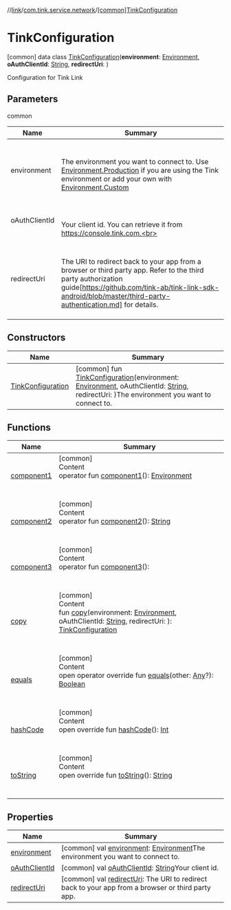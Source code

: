 //[link](../../index.md)/[com.tink.service.network](../index.md)/[[common]TinkConfiguration](index.md)



# TinkConfiguration  
 [common] data class [TinkConfiguration](index.md)(**environment**: [Environment](../[common]-environment/index.md), **oAuthClientId**: [String](https://kotlinlang.org/api/latest/jvm/stdlib/kotlin/-string/index.html), **redirectUri**: <ERROR CLASS>)

Configuration for Tink Link

   


## Parameters  
  
common  
  
|  Name|  Summary| 
|---|---|
| <a name="com.tink.service.network/TinkConfiguration///PointingToDeclaration/"></a>environment| <a name="com.tink.service.network/TinkConfiguration///PointingToDeclaration/"></a><br><br>The environment you want to connect to. Use [Environment.Production](../[common]-environment/-production/index.md) if you are using the Tink environment or add your own with [Environment.Custom](../[common]-environment/-custom/index.md)<br><br>
| <a name="com.tink.service.network/TinkConfiguration///PointingToDeclaration/"></a>oAuthClientId| <a name="com.tink.service.network/TinkConfiguration///PointingToDeclaration/"></a><br><br>Your client id. You can retrieve it from https://console.tink.com.<br><br>
| <a name="com.tink.service.network/TinkConfiguration///PointingToDeclaration/"></a>redirectUri| <a name="com.tink.service.network/TinkConfiguration///PointingToDeclaration/"></a><br><br>The URI to redirect back to your app from a browser or third party app. Refer to the third party authorization guide[https://github.com/tink-ab/tink-link-sdk-android/blob/master/third-party-authentication.md] for details.<br><br>
  


## Constructors  
  
|  Name|  Summary| 
|---|---|
| <a name="com.tink.service.network/TinkConfiguration/TinkConfiguration/#com.tink.service.network.Environment#kotlin.String#/PointingToDeclaration/"></a>[TinkConfiguration](-tink-configuration.md)| <a name="com.tink.service.network/TinkConfiguration/TinkConfiguration/#com.tink.service.network.Environment#kotlin.String#/PointingToDeclaration/"></a> [common] fun [TinkConfiguration](-tink-configuration.md)(environment: [Environment](../[common]-environment/index.md), oAuthClientId: [String](https://kotlinlang.org/api/latest/jvm/stdlib/kotlin/-string/index.html), redirectUri: <ERROR CLASS>)The environment you want to connect to.   <br>


## Functions  
  
|  Name|  Summary| 
|---|---|
| <a name="com.tink.service.network/TinkConfiguration/component1/#/PointingToDeclaration/"></a>[component1](component1.md)| <a name="com.tink.service.network/TinkConfiguration/component1/#/PointingToDeclaration/"></a>[common]  <br>Content  <br>operator fun [component1](component1.md)(): [Environment](../[common]-environment/index.md)  <br><br><br>
| <a name="com.tink.service.network/TinkConfiguration/component2/#/PointingToDeclaration/"></a>[component2](component2.md)| <a name="com.tink.service.network/TinkConfiguration/component2/#/PointingToDeclaration/"></a>[common]  <br>Content  <br>operator fun [component2](component2.md)(): [String](https://kotlinlang.org/api/latest/jvm/stdlib/kotlin/-string/index.html)  <br><br><br>
| <a name="com.tink.service.network/TinkConfiguration/component3/#/PointingToDeclaration/"></a>[component3](component3.md)| <a name="com.tink.service.network/TinkConfiguration/component3/#/PointingToDeclaration/"></a>[common]  <br>Content  <br>operator fun [component3](component3.md)(): <ERROR CLASS>  <br><br><br>
| <a name="com.tink.service.network/TinkConfiguration/copy/#com.tink.service.network.Environment#kotlin.String#/PointingToDeclaration/"></a>[copy](copy.md)| <a name="com.tink.service.network/TinkConfiguration/copy/#com.tink.service.network.Environment#kotlin.String#/PointingToDeclaration/"></a>[common]  <br>Content  <br>fun [copy](copy.md)(environment: [Environment](../[common]-environment/index.md), oAuthClientId: [String](https://kotlinlang.org/api/latest/jvm/stdlib/kotlin/-string/index.html), redirectUri: <ERROR CLASS>): [TinkConfiguration](index.md)  <br><br><br>
| <a name="kotlin/Any/equals/#kotlin.Any?/PointingToDeclaration/"></a>[equals](../../com.tink.service.user/[common]-user-profile-service-impl/index.md#%5Bkotlin%2FAny%2Fequals%2F%23kotlin.Any%3F%2FPointingToDeclaration%2F%5D%2FFunctions%2F1135467963)| <a name="kotlin/Any/equals/#kotlin.Any?/PointingToDeclaration/"></a>[common]  <br>Content  <br>open operator override fun [equals](../../com.tink.service.user/[common]-user-profile-service-impl/index.md#%5Bkotlin%2FAny%2Fequals%2F%23kotlin.Any%3F%2FPointingToDeclaration%2F%5D%2FFunctions%2F1135467963)(other: [Any](https://kotlinlang.org/api/latest/jvm/stdlib/kotlin/-any/index.html)?): [Boolean](https://kotlinlang.org/api/latest/jvm/stdlib/kotlin/-boolean/index.html)  <br><br><br>
| <a name="kotlin/Any/hashCode/#/PointingToDeclaration/"></a>[hashCode](../../com.tink.service.user/[common]-user-profile-service-impl/index.md#%5Bkotlin%2FAny%2FhashCode%2F%23%2FPointingToDeclaration%2F%5D%2FFunctions%2F1135467963)| <a name="kotlin/Any/hashCode/#/PointingToDeclaration/"></a>[common]  <br>Content  <br>open override fun [hashCode](../../com.tink.service.user/[common]-user-profile-service-impl/index.md#%5Bkotlin%2FAny%2FhashCode%2F%23%2FPointingToDeclaration%2F%5D%2FFunctions%2F1135467963)(): [Int](https://kotlinlang.org/api/latest/jvm/stdlib/kotlin/-int/index.html)  <br><br><br>
| <a name="kotlin/Any/toString/#/PointingToDeclaration/"></a>[toString](../../com.tink.service.user/[common]-user-profile-service-impl/index.md#%5Bkotlin%2FAny%2FtoString%2F%23%2FPointingToDeclaration%2F%5D%2FFunctions%2F1135467963)| <a name="kotlin/Any/toString/#/PointingToDeclaration/"></a>[common]  <br>Content  <br>open override fun [toString](../../com.tink.service.user/[common]-user-profile-service-impl/index.md#%5Bkotlin%2FAny%2FtoString%2F%23%2FPointingToDeclaration%2F%5D%2FFunctions%2F1135467963)(): [String](https://kotlinlang.org/api/latest/jvm/stdlib/kotlin/-string/index.html)  <br><br><br>


## Properties  
  
|  Name|  Summary| 
|---|---|
| <a name="com.tink.service.network/TinkConfiguration/environment/#/PointingToDeclaration/"></a>[environment](environment.md)| <a name="com.tink.service.network/TinkConfiguration/environment/#/PointingToDeclaration/"></a> [common] val [environment](environment.md): [Environment](../[common]-environment/index.md)The environment you want to connect to.   <br>
| <a name="com.tink.service.network/TinkConfiguration/oAuthClientId/#/PointingToDeclaration/"></a>[oAuthClientId](o-auth-client-id.md)| <a name="com.tink.service.network/TinkConfiguration/oAuthClientId/#/PointingToDeclaration/"></a> [common] val [oAuthClientId](o-auth-client-id.md): [String](https://kotlinlang.org/api/latest/jvm/stdlib/kotlin/-string/index.html)Your client id.   <br>
| <a name="com.tink.service.network/TinkConfiguration/redirectUri/#/PointingToDeclaration/"></a>[redirectUri](redirect-uri.md)| <a name="com.tink.service.network/TinkConfiguration/redirectUri/#/PointingToDeclaration/"></a> [common] val [redirectUri](redirect-uri.md): <ERROR CLASS>The URI to redirect back to your app from a browser or third party app.   <br>

